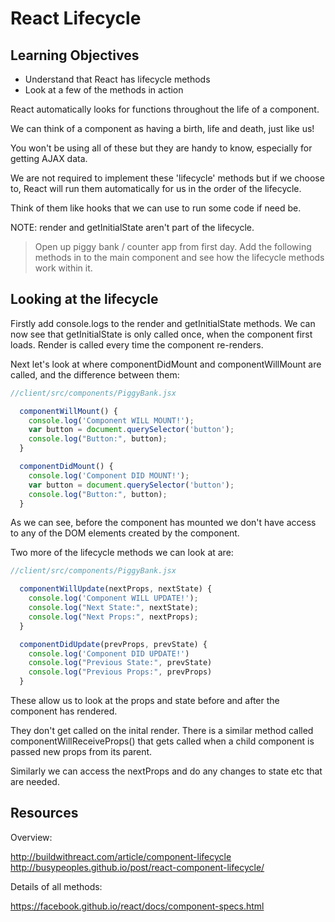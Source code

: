 # React Lifecycle

## Learning Objectives
  - Understand that React has lifecycle methods 
  - Look at a few of the methods in action

React automatically looks for functions throughout the life of a component.

We can think of a component as having a birth, life and death, just like us! 

You won't be using all of these but they are handy to know, especially for getting AJAX data.

We are not required to implement these 'lifecycle' methods but if we choose to, React will run them automatically for us in the order of the lifecycle.

Think of them like hooks that we can use to run some code if need be.

NOTE: render and getInitialState aren't part of the lifecycle.

> Open up piggy bank / counter app from first day. Add the following methods in to the main component and see how the lifecycle methods work within it.

## Looking at the lifecycle

Firstly add console.logs to the render and getInitialState methods. We can now see that getInitialState is only called once, when the component first loads. Render is called every time the component re-renders.

Next let's look at where componentDidMount and componentWillMount are called, and the difference between them:

```js
//client/src/components/PiggyBank.jsx

  componentWillMount() {
    console.log('Component WILL MOUNT!');
    var button = document.querySelector('button');
    console.log("Button:", button); 
  }

  componentDidMount() {
    console.log('Component DID MOUNT!');
    var button = document.querySelector('button');
    console.log("Button:", button);
  }
```

As we can see, before the component has mounted we don't have access to any of the DOM elements created by the component. 

Two more of the lifecycle methods we can look at are:

```js
//client/src/components/PiggyBank.jsx

  componentWillUpdate(nextProps, nextState) {
    console.log('Component WILL UPDATE!');
    console.log("Next State:", nextState);
    console.log("Next Props:", nextProps);
  }

  componentDidUpdate(prevProps, prevState) {
    console.log('Component DID UPDATE!')
    console.log("Previous State:", prevState)
    console.log("Previous Props:", prevProps)
  }
```

These allow us to look at the props and state before and after the component has rendered. 

They don't get called on the inital render. There is a similar method called componentWillReceiveProps() that gets called when a child component is passed new props from its parent.

Similarly we can access the nextProps and do any changes to state etc that are needed. 
  
## Resources 

Overview:

http://buildwithreact.com/article/component-lifecycle
http://busypeoples.github.io/post/react-component-lifecycle/

Details of all methods:

https://facebook.github.io/react/docs/component-specs.html

